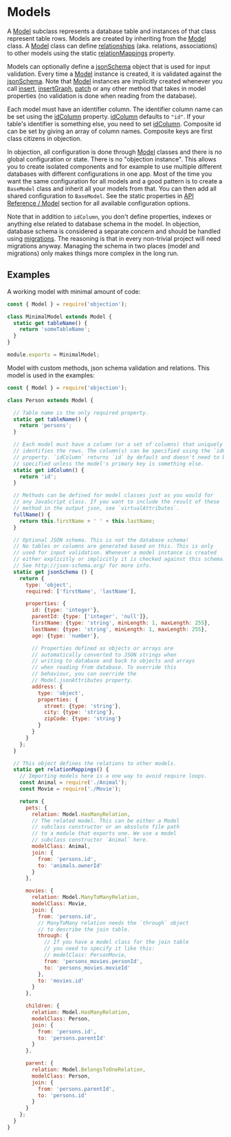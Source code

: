 # Models

 A [Model](https://github.com/Vincit/objection.js/tree/v1/doc/api/model/) subclass represents a database table and instances of that class represent table rows. Models are created by inheriting from the [Model](https://github.com/Vincit/objection.js/tree/v1/doc/api/model/) class. A [Model](https://github.com/Vincit/objection.js/tree/v1/doc/api/model/) class can define [relationships](https://github.com/Vincit/objection.js/tree/v1/doc/guide/relations.md) (aka. relations, associations) to other models using the static [relationMappings](https://github.com/Vincit/objection.js/tree/v1/doc/api/model/static-properties.md#static-relationmappings) property.

Models can optionally define a [jsonSchema](https://github.com/Vincit/objection.js/tree/v1/doc/api/model/static-properties.md#static-jsonschema) object that is used for input validation. Every time a [Model](https://github.com/Vincit/objection.js/tree/v1/doc/api/model/) instance is created, it is validated against the [jsonSchema](https://github.com/Vincit/objection.js/tree/v1/doc/api/model/static-properties.md#static-tablename). Note that [Model](https://github.com/Vincit/objection.js/tree/v1/doc/api/model/) instances are implicitly created whenever you call [insert](https://github.com/Vincit/objection.js/tree/v1/doc/api/query-builder/mutate-methods.md#insert), [insertGraph](https://github.com/Vincit/objection.js/tree/v1/doc/api/query-builder/mutate-methods.md#insertgraph), [patch](https://github.com/Vincit/objection.js/tree/v1/doc/api/query-builder/mutate-methods.md#patch) or any other method that takes in model properties (no validation is done when reading from the database).

Each model must have an identifier column. The identifier column name can be set using the [idColumn](https://github.com/Vincit/objection.js/tree/v1/doc/api/model/static-properties.md#static-idcolumn) property. [idColumn](https://github.com/Vincit/objection.js/tree/v1/doc/api/model/static-properties.md#static-idcolumn) defaults to `"id"`. If your table's identifier is something else, you need to set [idColumn](https://github.com/Vincit/objection.js/tree/v1/doc/api/model/static-properties.md#static-idcolumn). Composite id can be set by giving an array of column names. Composite keys are first class citizens in objection.

In objection, all configuration is done through [Model](https://github.com/Vincit/objection.js/tree/v1/doc/api/model/) classes and there is no global configuration or state. There is no "objection instance". This allows you to create isolated components and for example to use multiple different databases with different configurations in one app. Most of the time you want the same configuration for all models and a good pattern is to create a `BaseModel` class and inherit all your models from that. You can then add all shared configuration to `BaseModel`. See the static properties in [API Reference / Model](https://github.com/Vincit/objection.js/tree/v1/doc/api/model/static-properties.md#static-tablename) section for all available configuration options.

Note that in addition to `idColumn`, you don't define properties, indexes or anything else related to database schema in the model. In objection, database schema is considered a separate concern and should be handled using [migrations](https://knexjs.org/#Migrations). The reasoning is that in every non-trivial project will need migrations anyway. Managing the schema in two places (model and migrations) only makes things more complex in the long run.

## Examples

A working model with minimal amount of code:

```js
const { Model } = require('objection');

class MinimalModel extends Model {
  static get tableName() {
    return 'someTableName';
  }
}

module.exports = MinimalModel;
```

Model with custom methods, json schema validation and relations. This model is used in the examples:

```js
const { Model } = require('objection');

class Person extends Model {

  // Table name is the only required property.
  static get tableName() {
    return 'persons';
  }

  // Each model must have a column (or a set of columns) that uniquely
  // identifies the rows. The column(s) can be specified using the `idColumn`
  // property. `idColumn` returns `id` by default and doesn't need to be
  // specified unless the model's primary key is something else.
  static get idColumn() {
    return 'id';
  }

  // Methods can be defined for model classes just as you would for
  // any JavaScript class. If you want to include the result of these
  // method in the output json, see `virtualAttributes`.
  fullName() {
    return this.firstName + ' ' + this.lastName;
  }

  // Optional JSON schema. This is not the database schema!
  // No tables or columns are generated based on this. This is only
  // used for input validation. Whenever a model instance is created
  // either explicitly or implicitly it is checked against this schema.
  // See http://json-schema.org/ for more info.
  static get jsonSchema () {
    return {
      type: 'object',
      required: ['firstName', 'lastName'],

      properties: {
        id: {type: 'integer'},
        parentId: {type: ['integer', 'null']},
        firstName: {type: 'string', minLength: 1, maxLength: 255},
        lastName: {type: 'string', minLength: 1, maxLength: 255},
        age: {type: 'number'},

        // Properties defined as objects or arrays are
        // automatically converted to JSON strings when
        // writing to database and back to objects and arrays
        // when reading from database. To override this
        // behaviour, you can override the
        // Model.jsonAttributes property.
        address: {
          type: 'object',
          properties: {
            street: {type: 'string'},
            city: {type: 'string'},
            zipCode: {type: 'string'}
          }
        }
      }
    };
  }

  // This object defines the relations to other models.
  static get relationMappings() {
    // Importing models here is a one way to avoid require loops.
    const Animal = require('./Animal');
    const Movie = require('./Movie');

    return {
      pets: {
        relation: Model.HasManyRelation,
        // The related model. This can be either a Model
        // subclass constructor or an absolute file path
        // to a module that exports one. We use a model
        // subclass constructor `Animal` here.
        modelClass: Animal,
        join: {
          from: 'persons.id',
          to: 'animals.ownerId'
        }
      },

      movies: {
        relation: Model.ManyToManyRelation,
        modelClass: Movie,
        join: {
          from: 'persons.id',
          // ManyToMany relation needs the `through` object
          // to describe the join table.
          through: {
            // If you have a model class for the join table
            // you need to specify it like this:
            // modelClass: PersonMovie,
            from: 'persons_movies.personId',
            to: 'persons_movies.movieId'
          },
          to: 'movies.id'
        }
      },

      children: {
        relation: Model.HasManyRelation,
        modelClass: Person,
        join: {
          from: 'persons.id',
          to: 'persons.parentId'
        }
      },

      parent: {
        relation: Model.BelongsToOneRelation,
        modelClass: Person,
        join: {
          from: 'persons.parentId',
          to: 'persons.id'
        }
      }
    };
  }
}
```
